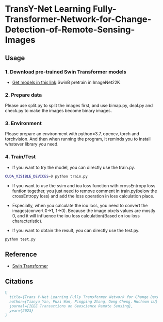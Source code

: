 # TransY-Net Learning Fully-Transformer-Network-for-Change-Detection-of-Remote-Sensing-Images

## Usage

### 1. Download pre-trained Swin Transformer models
* [Get models in this link](https://github.com/SwinTransformer/storage/releases/download/v1.0.0/swin_base_patch4_window7_224_22kto1k.pth):SwinB pretrain in ImageNet22K 


### 2. Prepare data

Please use split.py to split the images first, and use bimap.py, deal.py and check.py to make the images become binary images.

### 3. Environment

Please prepare an environment with python=3.7, opencv, torch and torchvision. And then when running the program, it reminds you to install whatever library you need.

### 4. Train/Test

- If you want to try the model, you can directly use the train.py.

```bash
CUDA_VISIBLE_DEVICES=0 python train.py
```

- If you want to use the ssim and iou loss function with crossEntropy loss funtion together, you just need to remove comment in train.py(below the crossEntropy loss) and add the loss operation in loss calculation place.
- Especially, when you calculate the iou loss, you need to convert the images(convert 0->1, 1->0). Because the image pixels values are mostly 0, and it will influence the iou loss calculation(Based on iou loss characteristic).

- If you want to obtain the result, you can directly use the test.py.
```bash
python test.py 
```

## Reference
* [Swin Transformer](https://github.com/microsoft/Swin-Transformer)


## Citations

```bibtex
@
  title={Trans Y-Net Learning Fully Transformer Network for Change Detection of Remote  Sensing Images},
  author={Tianyu Yan, Fuzi Wan, Pingping Zhang，Gong Cheng，Huchaun LU},
  journal={IEEE Transactions on Geoscience Remote Sensing},
  year={2023}
}
```
